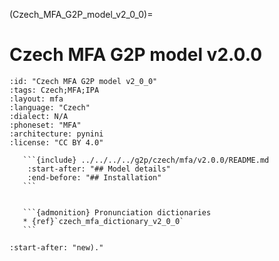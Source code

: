 
(Czech_MFA_G2P_model_v2_0_0)=
# Czech MFA G2P model v2.0.0

``````{g2p} Czech MFA G2P model v2.0.0
:id: "Czech MFA G2P model v2_0_0"
:tags: Czech;MFA;IPA
:layout: mfa
:language: "Czech"
:dialect: N/A
:phoneset: "MFA"
:architecture: pynini
:license: "CC BY 4.0"

   ```{include} ../../../../g2p/czech/mfa/v2.0.0/README.md
    :start-after: "## Model details"
    :end-before: "## Installation"
   ```


   ```{admonition} Pronunciation dictionaries
   * {ref}`czech_mfa_dictionary_v2_0_0`
   ```
``````

```{include} ../../../../g2p/czech/mfa/v2.0.0/README.md
:start-after: "new)."
```
